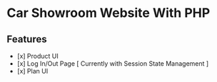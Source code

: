 # Car Showroom Website With PHP

## Features

-    [x] Product UI
-    [x] Log In/Out Page [ Currently with Session State Management ]
-    [x] Plan UI
